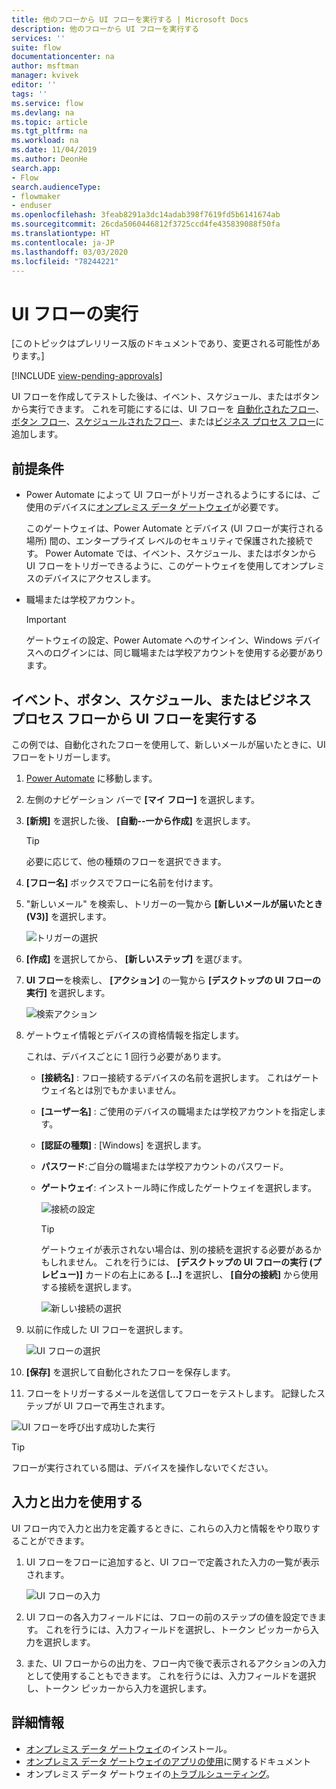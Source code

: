 ```yaml
---
title: 他のフローから UI フローを実行する | Microsoft Docs
description: 他のフローから UI フローを実行する
services: ''
suite: flow
documentationcenter: na
author: msftman
manager: kvivek
editor: ''
tags: ''
ms.service: flow
ms.devlang: na
ms.topic: article
ms.tgt_pltfrm: na
ms.workload: na
ms.date: 11/04/2019
ms.author: DeonHe
search.app:
- Flow
search.audienceType:
- flowmaker
- enduser
ms.openlocfilehash: 3feab8291a3dc14adab398f7619fd5b6141674ab
ms.sourcegitcommit: 26cda5060446812f3725ccd4fe435839088f50fa
ms.translationtype: HT
ms.contentlocale: ja-JP
ms.lasthandoff: 03/03/2020
ms.locfileid: "78244221"
---
```

# <a name="run-ui-flows"></a>UI フローの実行

[このトピックはプレリリース版のドキュメントであり、変更される可能性があります。]

[!INCLUDE [view-pending-approvals](../includes/cc-rebrand.md)]

UI フローを作成してテストした後は、イベント、スケジュール、またはボタンから実行できます。 これを可能にするには、UI フローを [自動化されたフロー](../get-started-logic-flow.md)、[ボタン フロー](../introduction-to-button-flows.md)、[スケジュールされたフロー](../run-scheduled-tasks.md)、または[ビジネス プロセス フロー](../business-process-flows-overview.md)に追加します。

## <a name="prerequisites"></a>前提条件

- Power Automate によって UI フローがトリガーされるようにするには、ご使用のデバイスに[オンプレミス データ ゲートウェイ](https://go.microsoft.com/fwlink/?LinkID=820580&clcid=0x409)が必要です。
   
   このゲートウェイは、Power Automate とデバイス (UI フローが実行される場所) 間の、エンタープライズ レベルのセキュリティで保護された接続です。 Power Automate では、イベント、スケジュール、またはボタンから UI フローをトリガーできるように、このゲートウェイを使用してオンプレミスのデバイスにアクセスします。
- 職場または学校アカウント。 

   >[!IMPORTANT]
   >ゲートウェイの設定、Power Automate へのサインイン、Windows デバイスへのログインには、同じ職場または学校アカウントを使用する必要があります。
   

## <a name="run-your-ui-flow-from-an-event-button-schedule-or-business-process-flow"></a>イベント、ボタン、スケジュール、またはビジネス プロセス フローから UI フローを実行する

この例では、自動化されたフローを使用して、新しいメールが届いたときに、UI フローをトリガーします。

1. [Power Automate](https://flow.microsoft.com/) に移動します。
1. 左側のナビゲーション バーで **[マイ フロー]** を選択します。
1. **[新規]** を選択した後、 **[自動--一から作成]** を選択します。

   >[!TIP]
   >必要に応じて、他の種類のフローを選択できます。

1. **[フロー名]** ボックスでフローに名前を付けます。
1. "新しいメール" を検索し、トリガーの一覧から **[新しいメールが届いたとき (V3)]** を選択します。 
    
   ![トリガーの選択](../media/run-ui-flow/2d4ec17d239169a46905cef1829fa3a1.png "トリガーの選択")

1. **[作成]** を選択してから、 **[新しいステップ]** を選びます。

1. **UI フロー**を検索し、 **[アクション]** の一覧から **[デスクトップの UI フローの実行]** を選択します。 

   ![検索アクション](../media/run-ui-flow/search-action.png "検索アクション")

1. ゲートウェイ情報とデバイスの資格情報を指定します。 

   これは、デバイスごとに 1 回行う必要があります。

    - **[接続名]** : フロー接続するデバイスの名前を選択します。 これはゲートウェイ名とは別でもかまいません。
    - **[ユーザー名]** : ご使用のデバイスの職場または学校アカウントを指定します。
    - **[認証の種類]** : [Windows] を選択します。
    - **パスワード**:ご自分の職場または学校アカウントのパスワード。
    - **ゲートウェイ**: インストール時に作成したゲートウェイを選択します。

      ![接続の設定](../media/run-ui-flow/connection-settings.png "接続の設定")

      >[!TIP]
      >ゲートウェイが表示されない場合は、別の接続を選択する必要があるかもしれません。 これを行うには、 **[デスクトップの UI フローの実行 (プレビュー)]** カードの右上にある **[...]** を選択し、 **[自分の接続]** から使用する接続を選択します。

      ![新しい接続の選択](../media/run-ui-flow/select-new-connection.png "新しい接続の選択")

1. 以前に作成した UI フローを選択します。

   ![UI フローの選択](../media/run-ui-flow/select-ui-flow.png "UI フローの選択")

1. **[保存]** を選択して自動化されたフローを保存します。

1. フローをトリガーするメールを送信してフローをテストします。 記録したステップが UI フローで再生されます。 

![UI フローを呼び出す成功した実行](../media/run-ui-flow/successful-run.png "UI フローを呼び出す成功した実行")

>[!TIP]
>フローが実行されている間は、デバイスを操作しないでください。

## <a name="use-inputs-and-outputs"></a>入力と出力を使用する

UI フロー内で入力と出力を定義するときに、これらの入力と情報をやり取りすることができます。

1. UI フローをフローに追加すると、UI フローで定義された入力の一覧が表示されます。

   ![UI フローの入力](../media/run-ui-flow/inputs.png "UI フローの入力")

1. UI フローの各入力フィールドには、フローの前のステップの値を設定できます。 これを行うには、入力フィールドを選択し、トークン ピッカーから入力を選択します。


1. また、UI フローからの出力を、フロー内で後で表示されるアクションの入力として使用することもできます。 これを行うには、入力フィールドを選択し、トークン ピッカーから入力を選択します。


## <a name="learn-more"></a>詳細情報

 - [オンプレミス データ ゲートウェイ](https://docs.microsoft.com/data-integration/gateway/service-gateway-app)のインストール。
 - [オンプレミス データ ゲートウェイのアプリの使用](https://docs.microsoft.com/flow/gateway-manage)に関するドキュメント
 - オンプレミス データ ゲートウェイの[トラブルシューティング](https://docs.microsoft.com/data-integration/gateway/service-gateway-tshoot)。
